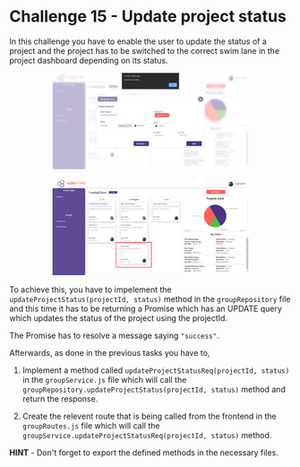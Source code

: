 # Challenge 15 - Update project status

In this challenge you have to enable the user to update the status of a project and the project has to be switched to the correct swim lane in the project dashboard depending on its status.

<p align="center">
  <img src="./images/11a.png" width="350px">
</p>

<p align="center">
  <img src="./images/11b.png" width="350px">
</p>

To achieve this, you have to impelement the `updateProjectStatus(projectId, status)` method in the `groupRepository` file and this time it has to be returning a Promise which has an UPDATE query which updates the status of the project using the projectId. 

The Promise has to resolve a message saying `"success"`.

Afterwards, as done in the previous tasks you have to,

1. Implement a method called `updateProjectStatusReq(projectId, status)` in the `groupService.js` file which will call the `groupRepository.updateProjectStatus(projectId, status)` method and return the response.

2. Create the relevent route that is being called from the frontend in the `groupRoutes.js` file which will call the `groupService.updateProjectStatusReq(projectId, status)` method.

**HINT** - Don't forget to export the defined methods in the necessary files.
